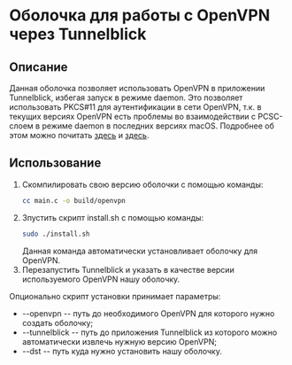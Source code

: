 # Оболочка для работы с OpenVPN через Tunnelblick
## Описание
Данная оболочка позволяет использовать OpenVPN в приложении Tunnelblick, избегая запуск в режимe daemon. Это позволяет использовать PKCS#11 для аутентификации в сети OpenVPN, т.к. в текущих версиях OpenVPN есть проблемы во взаимодействии с PCSC-слоем в режиме daemon в последних версиях macOS. Подробнее об этом можно почитать [здесь](https://ludovicrousseau.blogspot.com/2015/11/os-x-el-capitan-bug-pcsc-not-usable.html) и [здесь](https://community.openvpn.net/openvpn/ticket/961?__cf_chl_jschl_tk__=b79e3e0eb7b4f257b127b089c19c1349dc860724-1597754845-0-AapAnwK0Qe3fpEWh5bjTfhnT9QhWLtrQM5bAMY9_7-I-0SajAHsBdP30VhmZMdoAkHjlYIgVx0zQ-14ki9BL6j5PvIfQUCXmFFOiK_zecXi-phl59XMhUus2iHtMwBNV_nmlAZyUbeYNPlS0Fp-99cSPggBsFDUQBMsux09hLIO-NuT71qNrORPZ1ksvWBow3dfZG-Cg2JQQsDKCHIfdONaoy2Wrd2MWruBR_-I4Clvf00ADRkcWzrtmWPxqj9EuO4DNjoBjsetY6jhYRdJxRKrwp1Gl_ZoAYKtiUNRvNnXO).
## Использование

1. Скомпилировать свою версию оболочки с помощью команды:
	```bash
	cc main.c -o build/openvpn
	```
2. Зпустить скрипт install.sh с помощью команды:
	```bash
	sudo ./install.sh
	```
	Данная команда автоматически установливает оболочку для OpenVPN.
3. Перезапустить Tunnelblick и указать в качестве версии используемого OpenVPN нашу оболочку.

Опционально скрипт установки принимает параметры:
- --openvpn  -- путь до необходимого OpenVPN для которого нужно создать оболочку;
- --tunnelblick -- путь до приложения Tunnelblick из которого можно автоматически извлечь нужную версию OpenVPN;
- --dst -- путь куда нужно установить нашу оболочку.
